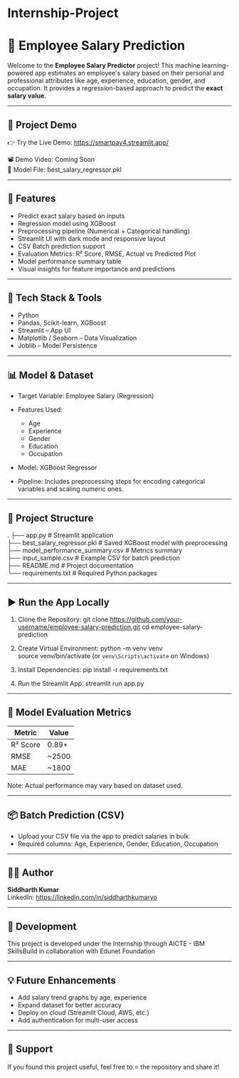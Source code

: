 # Internship-Project
# 💼 Employee Salary Prediction

Welcome to the **Employee Salary Predictor** project! This machine learning-powered app estimates an employee's salary based on their personal and professional attributes like age, experience, education, gender, and occupation. It provides a regression-based approach to predict the **exact salary value**.

---

## 🚀 Project Demo

👉 Try the Live Demo: https://smartpay4.streamlit.app/

📽️ Demo Video: Coming Soon  
📂 Model File: best_salary_regressor.pkl

---

## 📌 Features

- Predict exact salary based on inputs
- Regression model using XGBoost
- Preprocessing pipeline (Numerical + Categorical handling)
- Streamlit UI with dark mode and responsive layout
- CSV Batch prediction support
- Evaluation Metrics: R² Score, RMSE, Actual vs Predicted Plot
- Model performance summary table
- Visual insights for feature importance and predictions

---

## 🧠 Tech Stack & Tools

- Python
- Pandas, Scikit-learn, XGBoost
- Streamlit – App UI
- Matplotlib / Seaborn – Data Visualization
- Joblib – Model Persistence

---

## 📊 Model & Dataset

- Target Variable: Employee Salary (Regression)
- Features Used:
  - Age
  - Experience
  - Gender
  - Education
  - Occupation

- Model: XGBoost Regressor
- Pipeline: Includes preprocessing steps for encoding categorical variables and scaling numeric ones.

---

## 📁 Project Structure

.
├── app.py                        # Streamlit application  
├── best_salary_regressor.pkl    # Saved XGBoost model with preprocessing  
├── model_performance_summary.csv # Metrics summary  
├── input_sample.csv             # Example CSV for batch prediction  
├── README.md                    # Project documentation  
└── requirements.txt             # Required Python packages  

---

## ▶️ Run the App Locally

1. Clone the Repository:
   git clone https://github.com/your-username/employee-salary-prediction.git
   cd employee-salary-prediction

2. Create Virtual Environment:
   python -m venv venv  
   source venv/bin/activate  (or `venv\Scripts\activate` on Windows)

3. Install Dependencies:
   pip install -r requirements.txt

4. Run the Streamlit App:
   streamlit run app.py

---

## 🧪 Model Evaluation Metrics

| Metric     | Value   |
|------------|---------|
| R² Score   | 0.89+   |
| RMSE       | ~2500   |
| MAE        | ~1800   |

Note: Actual performance may vary based on dataset used.

---

## 📦 Batch Prediction (CSV)

- Upload your CSV file via the app to predict salaries in bulk.
- Required columns: Age, Experience, Gender, Education, Occupation

---

## 🙋‍♂️ Author

**Siddharth Kumar**   
LinkedIn: https://linkedin.com/in/siddharthkumaryo

---

## 📄 Development

This project is developed under the Internship through AICTE - IBM SkillsBuild in collaboration with Edunet Foundation

---

## 💡 Future Enhancements

- Add salary trend graphs by age, experience
- Expand dataset for better accuracy
- Deploy on cloud (Streamlit Cloud, AWS, etc.)
- Add authentication for multi-user access

---

## 🙌 Support

If you found this project useful, feel free to ⭐ the repository and share it!
